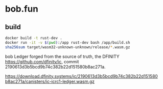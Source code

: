 # bob.fun

## build

```bash
docker build -t rust-dev .
docker run -it -v $(pwd):/app rust-dev bash /app/build.sh
sha256sum target/wasm32-unknown-unknown/release/*.wasm.gz
```

bob Ledger forged from the source of truth, the DFINITY https://github.com/dfinity/ic, commit 2190613d3b5bcd9b74c382b22d151580b8ac271a.

https://download.dfinity.systems/ic/2190613d3b5bcd9b74c382b22d151580b8ac271a/canisters/ic-icrc1-ledger.wasm.gz
